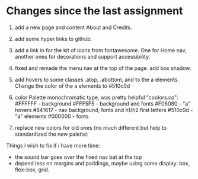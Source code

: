 # Changes since the last assignment

1. add a new page and content About and Credits.

2. add some hyper links to github.

3. add a link in <head> for the kit of icons from fontawesome. One for Home nav, another ones for decorations and support accessibility.

4. fixed and remade the menu nav at the top of the page. add box shadow.

5. add hovers to some classes .atop, .abottom, and to the a elements. Change the color of the a elements to #510c0d

6. color Palette monochromatic type, was pretty helpful "coolors.co":
#FFFFFF - background
#FFF5F5 - background and fonts
#F08080 - "a" hovers
#841617 - nav background, fonts and h1/h2 first letters
#510c0d - "a" elements
#000000 - fonts                

7. replace new colors for old ones (no much different but help to standardized the new palette)


Things i wish to fix if i have more time:

- the sound bar goes over the fixed nav bat at the top
- depend less on margins and paddings, maybe using some display: box, flex-box, grid.